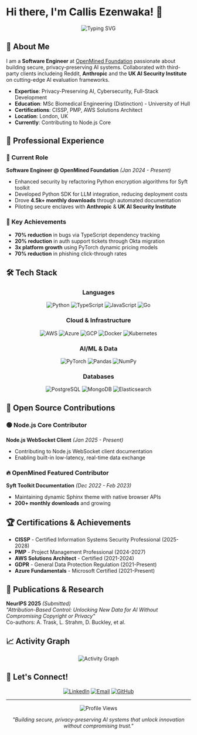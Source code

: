 # Hi there, I'm Callis Ezenwaka! 👋

<div align="center">
  <img src="https://readme-typing-svg.herokuapp.com?font=Fira+Code&pause=1000&color=2E9EF7&center=true&vCenter=true&width=435&lines=Software+Engineer;AI%2FML+Specialist;Cybersecurity+Expert;Open+Source+Contributor" alt="Typing SVG" />
</div>

## 🚀 About Me

I am a **Software Engineer** at [OpenMined Foundation](https://openmined.org) passionate about building secure, privacy-preserving AI systems. Collaborated with third-party clients includeing Reddit, **Anthropic** and the **UK AI Security Institute** on cutting-edge AI evaluation frameworks.

- **Expertise**: Privacy-Preserving AI, Cybersecurity, Full-Stack Development
- **Education**: MSc Biomedical Engineering (Distinction) - University of Hull
- **Certifications**: CISSP, PMP, AWS Solutions Architect
- **Location**: London, UK
- **Currently**: Contributing to Node.js Core

## 💼 Professional Experience

### 🏢 Current Role
**Software Engineer @ OpenMined Foundation** *(Jan 2024 - Present)*
- Enhanced security by refactoring Python encryption algorithms for Syft toolkit
- Developed Python SDK for LLM integration, reducing deployment costs
- Drove **4.5k+ monthly downloads** through automated documentation
- Piloting secure enclaves with **Anthropic** & **UK AI Security Institute**

### 🚀 Key Achievements
- **70% reduction** in bugs via TypeScript dependency tracking
- **20% reduction** in auth support tickets through Okta migration  
- **3x platform growth** using PyTorch dynamic pricing models
- **70% reduction** in phishing click-through rates

## 🛠️ Tech Stack

<div align="center">

### Languages
![Python](https://img.shields.io/badge/Python-3776AB?style=for-the-badge&logo=python&logoColor=white)
![TypeScript](https://img.shields.io/badge/TypeScript-007ACC?style=for-the-badge&logo=typescript&logoColor=white)
![JavaScript](https://img.shields.io/badge/JavaScript-F7DF1E?style=for-the-badge&logo=javascript&logoColor=black)
![Go](https://img.shields.io/badge/Go-00ADD8?style=for-the-badge&logo=go&logoColor=white)

### Cloud & Infrastructure
![AWS](https://img.shields.io/badge/AWS-232F3E?style=for-the-badge&logo=amazon-aws&logoColor=white)
![Azure](https://img.shields.io/badge/Azure-0078D4?style=for-the-badge&logo=microsoft-azure&logoColor=white)
![GCP](https://img.shields.io/badge/GCP-4285F4?style=for-the-badge&logo=google-cloud&logoColor=white)
![Docker](https://img.shields.io/badge/Docker-2496ED?style=for-the-badge&logo=docker&logoColor=white)
![Kubernetes](https://img.shields.io/badge/Kubernetes-326CE5?style=for-the-badge&logo=kubernetes&logoColor=white)

### AI/ML & Data
![PyTorch](https://img.shields.io/badge/PyTorch-EE4C2C?style=for-the-badge&logo=pytorch&logoColor=white)
![Pandas](https://img.shields.io/badge/Pandas-150458?style=for-the-badge&logo=pandas&logoColor=white)
![NumPy](https://img.shields.io/badge/NumPy-013243?style=for-the-badge&logo=numpy&logoColor=white)

### Databases
![PostgreSQL](https://img.shields.io/badge/PostgreSQL-316192?style=for-the-badge&logo=postgresql&logoColor=white)
![MongoDB](https://img.shields.io/badge/MongoDB-4EA94B?style=for-the-badge&logo=mongodb&logoColor=white)
![Elasticsearch](https://img.shields.io/badge/Elasticsearch-005571?style=for-the-badge&logo=elasticsearch&logoColor=white)

</div>

## 🌟 Open Source Contributions

### 🟢 Node.js Core Contributor
**Node.js WebSocket Client** *(Jan 2025 - Present)*
- Contributing to Node.js WebSocket client documentation
- Enabling built-in low-latency, real-time data exchange

### 🔥 OpenMined Featured Contributor  
**Syft Toolkit Documentation** *(Dec 2022 - Feb 2023)*
- Maintaining dynamic Sphinx theme with native browser APIs
- **200+ monthly downloads** and growing

<!-- ## 📊 GitHub Stats

<div align="center">
  
![GitHub Stats](https://github-readme-stats.vercel.app/api?username=callezenwaka&show_icons=true&theme=tokyonight&hide_border=true&include_all_commits=true&count_private=true)

![Top Languages](https://github-readme-stats.vercel.app/api/top-langs/?username=callezenwaka&layout=compact&theme=tokyonight&hide_border=true)

![GitHub Streak](https://github-readme-streak-stats.herokuapp.com/?user=callezenwaka&theme=tokyonight&hide_border=true)

</div> -->

## 🏆 Certifications & Achievements

- **CISSP** - Certified Information Systems Security Professional (2025-2028)
- **PMP** - Project Management Professional (2024-2027)  
- **AWS Solutions Architect** - Certified (2021-2024)
- **GDPR** - General Data Protection Regulation (2021-Present)
- **Azure Fundamentals** - Microsoft Certified (2021-Present)

## 📝 Publications & Research

**NeurIPS 2025** *(Submitted)*  
*"Attribution-Based Control: Unlocking New Data for AI Without Compromising Copyright or Privacy"*  
Co-authors: A. Trask, L. Strahm, D. Buckley, et al.

## 📈 Activity Graph

<div align="center">
  
![Activity Graph](https://github-readme-activity-graph.vercel.app/graph?username=callezenwaka&theme=tokyo-night&hide_border=true)

</div>

## 🤝 Let's Connect!

<div align="center">
  
[![LinkedIn](https://img.shields.io/badge/LinkedIn-0077B5?style=for-the-badge&logo=linkedin&logoColor=white)](https://linkedin.com/in/callezenwaka)
[![Email](https://img.shields.io/badge/Email-D14836?style=for-the-badge&logo=gmail&logoColor=white)](mailto:callisezenwaka@outlook.com)
[![GitHub](https://img.shields.io/badge/GitHub-100000?style=for-the-badge&logo=github&logoColor=white)](https://github.com/callezenwaka)

</div>

---

<div align="center">
  <img src="https://komarev.com/ghpvc/?username=callezenwaka&color=blue&style=flat-square&label=Profile+Views" alt="Profile Views" />
</div>

<div align="center">
  
*"Building secure, privacy-preserving AI systems that unlock innovation without compromising trust."*

</div>
